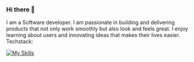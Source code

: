 ### Hi there 👋
I am a Software developer. I am passionate in building and delivering products that not only work smoothly but also look and feels great. I enjoy learning about users and innovating ideas that makes their lives easier. <br>
Techstack:

[![My Skills](https://skillicons.dev/icons?i=aws,gcp,azure,react,nodejs,kotlin,figma,vue,css,electron,express,figma,github,idea,php,mongodb,ai,xd,devto,bootstrap&perline=6)](https://skillicons.dev)

